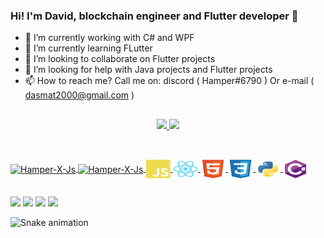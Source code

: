 ### Hi! I'm David, blockchain engineer and Flutter developer 👋

- 🔭 I’m currently working with C# and WPF
- 🌱 I’m currently learning FLutter
- 👯 I’m looking to collaborate on Flutter projects 
- 🤔 I’m looking for help with Java projects and Flutter projects 
- 📫 How to reach me? Call me on:
    discord ( Hamper#6790 ) Or e-mail ( dasmat2000@gmail.com )
 ##
 
<div align="center">
  <a href="https://github.com/Hamper-X">
  <img height="180em" src="https://github-readme-stats.vercel.app/api?username=Hamper-X&show_icons=true&theme=dark&include_all_commits=true&count_private=true"/>
  <img height="180em" src="https://github-readme-stats.vercel.app/api/top-langs/?username=Hamper-X&layout=compact&langs_count=7&theme=dark"/>
</div>
 
 ##
  
<div style="display: inline_block"><br>
  <img align="center" alt="Hamper-X-Js" height="30" width="40" src="https://cdn.jsdelivr.net/gh/devicons/devicon/icons/flutter/flutter-original.svg" />
  <img align="center" alt="Hamper-X-Js" height="30" width="40" src="https://cdn.jsdelivr.net/gh/devicons/devicon/icons/java/java-original-wordmark.svg" />
  <img align="center" alt="Hamper-X-Js" height="30" width="40" src="https://raw.githubusercontent.com/devicons/devicon/master/icons/javascript/javascript-plain.svg">
  <img align="center" alt="Hamper-X-React" height="30" width="40" src="https://raw.githubusercontent.com/devicons/devicon/master/icons/react/react-original.svg">
  <img align="center" alt="Hamper-X-HTML" height="30" width="40" src="https://raw.githubusercontent.com/devicons/devicon/master/icons/html5/html5-original.svg">
  <img align="center" alt="Hamper-X-CSS" height="30" width="40" src="https://raw.githubusercontent.com/devicons/devicon/master/icons/css3/css3-original.svg">
  <img align="center" alt="Hamper-X-Python" height="30" width="40" src="https://raw.githubusercontent.com/devicons/devicon/master/icons/python/python-original.svg">
  <img align="center" alt="Hamper-X-Csharp" height="30" width="40" src="https://raw.githubusercontent.com/devicons/devicon/master/icons/csharp/csharp-original.svg">  
</div>
  
  ##
 
<div> 
   <a href="https://api.whatsapp.com/send?phone=5531997532001&text=Hii%20David!" target="_blank"><img src="https://img.shields.io/badge/WhatsApp-25D366?style=for-the-badge&logo=whatsapp&logoColor=white" target="_blank"></a> 
 <a href="https://discord.gg/wagxzStdcR" target="_blank"><img src="https://img.shields.io/badge/Discord-7289DA?style=for-the-badge&logo=discord&logoColor=white" target="_blank"></a> 
  <a href = "mailto:dasmat2000@gmail.com"><img src="https://img.shields.io/badge/-Gmail-%23333?style=for-the-badge&logo=gmail&logoColor=white" target="_blank"></a>
  <a href="https://www.linkedin.com/in/david-alvarenga-salom%C3%A3o-mattar-b10a71173/" target="_blank"><img src="https://img.shields.io/badge/-LinkedIn-%230077B5?style=for-the-badge&logo=linkedin&logoColor=white" target="_blank"></a> 
 
  ![Snake animation](https://github.com/Hamper-X)
 
</div>
